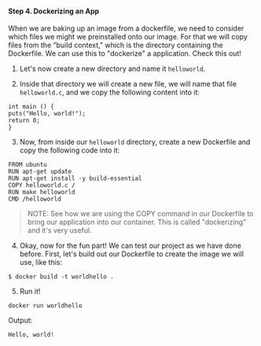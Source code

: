 #### Step 4. Dockerizing an App

When we are baking up an image from a dockerfile, we need to consider which files we might we preinstalled onto our image. For that we will copy files from the "build context," which is the directory containing the Dockerfile. We can use this to "dockerize" a application. Check this out!

1. Let's now create a new directory and name it `helloworld`. 

2. Inside that directory we will create a new file, we will name that file ```helloworld.c```, and we copy the following content into it:

```
int main () {
puts("Hello, world!");
return 0;
}
```

3. Now, from inside our ```helloworld``` directory, create a new Dockerfile and copy the following code into it:

```
FROM ubuntu
RUN apt-get update
RUN apt-get install -y build-essential
COPY helloworld.c /
RUN make helloworld
CMD /helloworld
```

>NOTE: See how we are using the COPY command in our Dockerfile to bring our application into our container. This is called "dockerizing" and it's very useful.

4. Okay, now for the fun part! We can test our project as we have done before. First, let's build out our Dockerfile to create the image we will use, like this:

```
$ docker build -t worldhello .
```

5. Run it! 

```
docker run worldhello
```

Output:

```
Hello, world!
```
